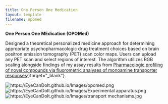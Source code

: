 ```yaml
---
title: One Person One Medication
layout: template
filename: opomed
---
```


**One Person One MEdication (OPOMed)**
<br>

Designed a theoretical personalized medicine approach for determining appropriate psychopharmacologic drug treatment choices based on brain positron emission tomography (PET) scan color maps. Users can upload any PET scan and select regions of interest. The algorithm utilizes RGB scaling alongside findings of my assay results from [Pharmacologic profiling of novel compounds via fluorometric analyses of monoamine transporter responses](https://scholarscompass.vcu.edu/etd/5983/){:target="_blank"}.

<img src="https://EyeCanDoIt.github.io/Images/opomed.png" alt="https://EyeCanDoIt.github.io/Images/opomed.png" loading="lazy"> 

<br>

<img src="https://EyeCanDoIt.github.io/Images/opomed.png" alt="https://EyeCanDoIt.github.io/Images/Experimental apparatus.png" loading="lazy"> 

<br>

<img src="https://EyeCanDoIt.github.io/Images/opomed.png" alt="https://EyeCanDoIt.github.io/Images/transport mechanisms.jpg" loading="lazy"> 


